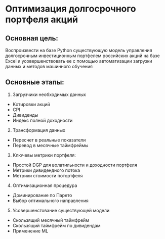 # Оптимизация долгосрочного портфеля акций

## Основная цель:
Воспроизвести на базе Python существующую модель управления долгосрочным инвестиционным портфелем российских акций на базе Excel и усовершенствовать ее с помощью автоматизации загрузки данных и методов машинного обучения

## Основные этапы:
1. Загрузчики необходимых данных
  * Котировки акций
  * CPI
  * Дивиденды
  * Индекс полной доходности
2. Трансформация данных
  * Пересчет в реальные показатели
  * Перевод в месячные таймфреймы
3. Ключевы метрики портфеля:
  * Простой DGP для волатильности и доходности портфеля
  * Метрики дивидендного потока
  * Метрики стоимости потортфеля
4. Оптимизационная процедура
  * Доминирование по Парето
  * Выбор оптимального направления
5. Усовершенстование существующей модели
  * Скользящий месячный таймфрейм
  * Скользящий таймфрейм по дивидендам
  * Применение ML

